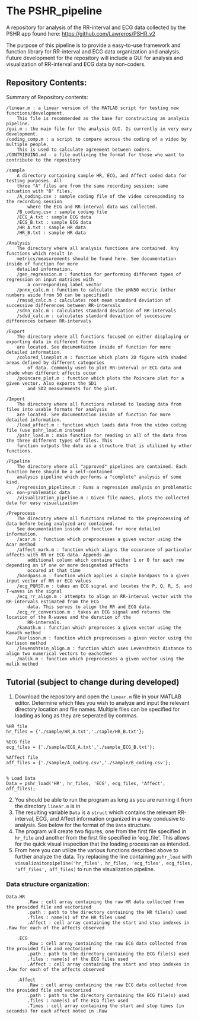 # The PSHR_pipeline
A repository for analysis of the RR-interval and ECG data collected by the PSHR app found here:
https://github.com/Lawreros/PSHR_v2

The purpose of this pipeline is to provide a easy-to-use framework and function library for RR-interval and ECG data organization and analysis.
Future development for the repository will include a GUI for analysis and visualization of RR-interval and ECG data by non-coders.

## Repository Contents:
Summary of Repository contents:
```
/linear.m : a linear version of the MATLAB script for testing new functions/development.
    This file is recommended as the base for constructing an analysis pipeline.
/gui.m : the main file for the analysis GUI. Is currently in very eary development.
/coding_comp.m : a script to compare across the coding of a video by multiple people.
    This is used to calculate agreement between coders.
/CONTRIBUING.md : a file outlining the format for those who want to contribute to the repository

/sample
    A directory containing sample HR, ECG, and Affect coded data for testing purposes. All
    three "A" files are from the same recording session; same situation with "B" files.
    /A_coding.csv : sample coding file of the video coresponding to the recording session
        where the ECG and RR-interval data was collected.
    /B_coding.csv : sample coding file
    /ECG_A.txt : sample ECG data
    /ECG_B.txt : sample ECG data
    /HR_A.txt : sample HR data
    /HR_B.txt : sample HR data

/Analysis
    The directory where all analysis functions are contained. Any functions which result in
    metrics/measurements should be found here. See documentation inside of function for more
    detailed information.
    /gen_regression.m : function for performing different types of regression on input matrices with 
        a corresponding label vector
    /pnnx_calc.m : function to calculate the pNN50 metric (other numbers aside from 50 can be specified)
    /rmssd_calc.m : calculates root mean standard deviation of successive differences between RR-intervals
    /sdnn_calc.m : calculates standard deviation of RR-intervals
    /sdsd_calc.m : calculates standard devaition of successive differences between RR-intervals

/Export
    The directory where all functions focused on either displaying or exporting data in different forms
    are located. See documentaiton inside of function for more detailed information.
    /colored_lineplot.m : function which plots 2D figure with shaded areas defined by different categories
        of data. Commonly used to plot RR-interval or ECG data and shade when different affects occur
    /poincare_plot.m : function which plots the Poincare plot for a given vector. Also exports the SD1
        and SD2 measurements for the plot.

/Import
    The directory where all functions related to loading data from files into usable formats for analysis
    are located. See documentation inside of function for more detailed information.
    /load_affect.m : function which loads data from the video coding file (use pshr_load.m instead)
    /pshr_load.m : main function for reading in all of the data from the three different types of files. This
    function outputs the data as a structure that is utilized by other functions.

/Pipeline
    The directory where all "approved" pipelines are contained. Each function here should be a self-contained
    analysis pipeline which performs a "complete" analysis of some kind.
    /regression_pipeline.m : Runs a regression analysis on problematic vs. non-problematic data
    /visualization_pipeline.m : Given file names, plots the collected data for easy visualizaiton

/Preprocess
    The direcotry where all functions related to the preprocessing of data before being analyzed are contained.
    See documentaiton inside of function for more detailed information.
    /acar.m : function which preprocesses a given vector using the Acar method
    /affect_mark.m : function which aligns the occurance of particular affects with RR or ECG data. Appends an
        additional column which contains either 1 or 0 for each row depending on if one or more designated affects
        occured at that time
    /bandpass.m : function which applies a simple bandpass to a given input vector of RR or ECG values
    /ecg_PQRST.m : takes an ECG signal and locates the P, Q, R, S, and T-waves in the signal
    /ecg_rr_align.m : attempts to align an RR-interval vector with the RR-intervals estimated from the ECG
        data. This serves to align the RR and ECG data.
    /ecg_rr_conversion.m : takes an ECG signal and returns the location of the R-waves and the duration of the
        RR-intervals.
    /kamath.m : function which preprocces a given vector using the Kamath method
    /karlsson.m : function which preprocesses a given vector using the Karlsson method
    /levenshtein_align.m : function which uses Levenshtein distance to align two numerical vectors to eachother
    /malik.m : function which preprocesses a given vector using the malik method

```

## Tutorial (subject to change during developed)
1) Download the repository and open the `linear.m` file in your MATLAB editor. Determine which files you wish to
    analyze and input the relevant directory location and file names. Multiple files can be specified for loading
    as long as they are seperated by commas.
```
%HR file
hr_files = {'./sample/HR_A.txt','./saple/HR_B.txt'};

%ECG file
ecg_files = {'./sample/ECG_A.txt','./sample_ECG_B.txt'};

%Affect file
aff_files = {'./sample/A_coding.csv','./sample/B_coding.csv'};


% Load Data
Data = pshr_load('HR', hr_files, 'ECG', ecg_files, 'Affect', aff_files);

```
2) You should be able to run the program as long as you are running it from the directory `linear.m` is in
3) The resulting variable `Data` is a `struct` which contains the relevant RR-interval, ECG, and Affect information
    organized in a way condusive to analysis. See below for the format of the `Data` structure.
4) The program will create two figures, one from the first file specified in `hr_file` and another from the first
    file specified in 'ecg_file'. This allows for the quick visual inspection that the loading process ran as
    intended.
5) From here you can utilize the various functions described above to further analyze the data. Try replacing the line
    containing `pshr_load` with `visualizaitonpipeline('hr_files', hr_files, 'ecg_files', ecg_files, 'aff_files', aff_files)`
    to run the visualization pipeline.


### Data structure organization:
```
Data.HR
        .Raw : cell array containing the raw HR data collected from the provided file and vectorized
        .path : path to the directory containing the HR file(s) used
        .files : name(s) of the HR files used
        .Affect : cell array containing the start and stop indexes in .Raw for each of the affects observed

    .ECG
        .Raw : cell array containing the raw ECG data collected from the provided file and vectorized
        .path : path to the directory containing the ECG file(s) used
        .files : name(s) of the ECG files used
        .Affect : cell array containing the start and stop indexes in .Raw for each of the affects observed

    .Affect
        .Raw : cell array containing the raw ECG data collected from the provided file and vectorized
        .path : path to the directory containing the ECG file(s) used
        .files : name(s) of the ECG files used
        .Times : cell array containing the start and stop times (in seconds) for each affect noted in .Raw
```